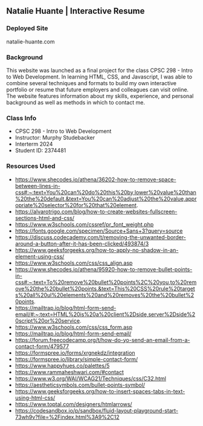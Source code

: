 ## Natalie Huante | Interactive Resume 

### Deployed Site
natalie-huante.com

### Background
This website was launched as a final project for the class CPSC 298 - Intro to Web Development. In learning HTML, CSS, and Javascript, I was able to combine several techniques and formats to build my own interactive portfolio or resume that future employers and colleagues can visit online. The website features information about my skills, experience, and personal background as well as methods in which to contact me. 

### Class Info
- CPSC 298 - Intro to Web Development
- Instructor: Murphy Studebacker
- Interterm 2024
- Student ID: 2374481


### Resources Used
- https://www.shecodes.io/athena/36202-how-to-remove-space-between-lines-in-css#:~:text=You%20can%20do%20this%20by,lower%20value%20than%20the%20default.&text=You%20can%20adjust%20the%20value,appropriate%20selector%20for%20that%20element.
- https://alvarotrigo.com/blog/how-to-create-websites-fullscreen-sections-html-and-css/
- https://www.w3schools.com/cssref/pr_font_weight.php
- https://fonts.google.com/specimen/Source+Sans+3?query=source
- https://discuss.codecademy.com/t/removing-the-unwanted-border-around-a-button-after-it-has-been-clicked/493874/3
- https://www.geeksforgeeks.org/how-to-apply-no-shadow-in-an-element-using-css/
- https://www.w3schools.com/css/css_align.asp
- https://www.shecodes.io/athena/95920-how-to-remove-bullet-points-in-css#:~:text=To%20remove%20bullet%20points%2C%20you,to%20remove%20the%20bullet%20points.&text=This%20CSS%20rule%20targets%20all%20ul%20elements%20and%20removes%20the%20bullet%20points.
- https://mailtrap.io/blog/html-form-send-email/#:~:text=HTML%20is%20a%20client%2Dside,server%2Dside%20script%20or%20service.
- https://www.w3schools.com/css/css_form.asp
- https://mailtrap.io/blog/html-form-send-email/
- https://forum.freecodecamp.org/t/how-do-yo-send-an-email-from-a-contact-form/479577
- https://formspree.io/forms/xrgnekdz/integration
- https://formspree.io/library/simple-contact-form/
- https://www.happyhues.co/palettes/5
- https://www.rammaheshwari.com/#contact
- https://www.w3.org/WAI/WCAG21/Techniques/css/C32.html
- https://aestheticsymbols.com/bullet-points-symbol/
- https://www.geeksforgeeks.org/how-to-insert-spaces-tabs-in-text-using-html-css/
- https://www.toptal.com/designers/htmlarrows/
- https://codesandbox.io/p/sandbox/fluid-layout-playground-start-73wh9v?file=%2Findex.html%3A9%2C12
